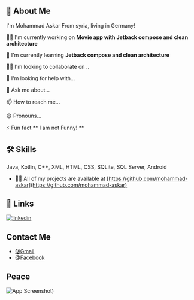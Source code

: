 
## 🚀 About Me
I'm Mohammad Askar From syria, living in Germany!


👩‍💻 I'm currently working on **Movie app with Jetback compose and clean architecture**

🧠 I'm currently learning **Jetback compose and clean architecture**

👯‍♀️ I'm looking to collaborate on ..

🤔 I'm looking for help with...

💬 Ask me about...

📫 How to reach me...

😄 Pronouns...

⚡️ Fun fact ** I am not Funny! **

## 🛠 Skills
Java, Kotlin, C++, XML, HTML, CSS, SQLite, SQL Server, Android

- 👨‍💻 All of my projects are available at [https://github.com/mohammad-askar](https://github.com/mohammad-askar)

## 🔗 Links
[![linkedin](https://img.shields.io/badge/linkedin-0A66C2?style=for-the-badge&logo=linkedin&logoColor=white)](https://www.linkedin.com/in/mohammad-askar-b19060250/)

## Contact Me

- [@Gmail](mizoo.askar@gmail.com)
- [@Facebook]([mizoo.askar@gmail.com](https://www.facebook.com/askar.mizo.7/))

## Peace

![App Screenshot](https://github.com/p4ulor/p4ulor/blob/main/imgs/matrix.jpg))
